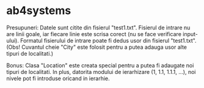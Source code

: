 # ab4systems

Presupuneri:
Datele sunt citite din fisierul "test1.txt".
Fisierul de intrare nu are linii goale, iar fiecare linie este scrisa corect (nu se face verificare input-ului).
Formatul fisierului de intrare poate fi dedus usor din fisierul "test1.txt".
(Obs! Cuvantul cheie "City" este folosit pentru a putea adauga usor alte tipuri de localitati.)

Bonus:
Clasa "Location" este creata special pentru a putea fi adaugate noi tipuri de localitati.
In plus, datorita modului de ierarhizare (1, 1.1, 1.1.1, ...), noi nivele pot fi introduse oricand in ierarhie.
